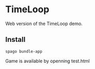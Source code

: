 TimeLoop
=======

Web version of the TimeLoop demo.


Install
-------

```
spago bundle-app
```

Game is available by openning test.html
